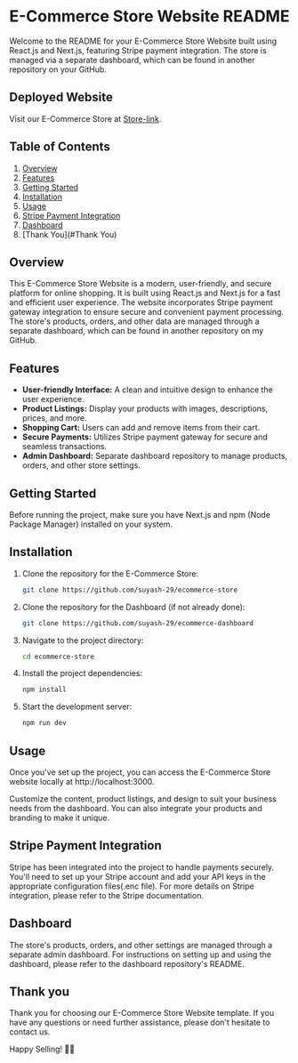 # E-Commerce Store Website README


Welcome to the README for your E-Commerce Store Website built using React.js and Next.js, featuring Stripe payment integration. The store is managed via a separate dashboard, which can be found in another repository on your GitHub.

## Deployed Website
Visit our E-Commerce Store at [Store-link](https://ecommerce-store-alpha-hazel.vercel.app/).

## Table of Contents

1. [Overview](#overview)
2. [Features](#features)
3. [Getting Started](#getting-started)
4. [Installation](#installation)
5. [Usage](#usage)
6. [Stripe Payment Integration](#stripe-payment-integration)
7. [Dashboard](#dashboard)
8. [Thank You](#Thank You)

## Overview

This E-Commerce Store Website is a modern, user-friendly, and secure platform for online shopping. It is built using React.js and Next.js for a fast and efficient user experience. The website incorporates Stripe payment gateway integration to ensure secure and convenient payment processing. The store's products, orders, and other data are managed through a separate dashboard, which can be found in another repository on my GitHub.

## Features

- **User-friendly Interface:** A clean and intuitive design to enhance the user experience.
- **Product Listings:** Display your products with images, descriptions, prices, and more.
- **Shopping Cart:** Users can add and remove items from their cart.
- **Secure Payments:** Utilizes Stripe payment gateway for secure and seamless transactions.
- **Admin Dashboard:** Separate dashboard repository to manage products, orders, and other store settings.

## Getting Started

Before running the project, make sure you have Next.js and npm (Node Package Manager) installed on your system.

## Installation

1. Clone the repository for the E-Commerce Store:
   ```bash
   git clone https://github.com/suyash-29/ecommerce-store
   ```

2. Clone the repository for the Dashboard (if not already done):
   ```bash
   git clone https://github.com/suyash-29/ecommerce-dashboard
   ```

3. Navigate to the project directory:
   ```bash
   cd ecommerce-store
   ```

4. Install the project dependencies:
   ```bash
   npm install
   ```

5. Start the development server:
   ```bash
   npm run dev
   ```

## Usage

Once you've set up the project, you can access the E-Commerce Store website locally at http://localhost:3000.

Customize the content, product listings, and design to suit your business needs from the dashboard. You can also integrate your products and branding to make it unique.

## Stripe Payment Integration

Stripe has been integrated into the project to handle payments securely. You'll need to set up your Stripe account and add your API keys in the appropriate configuration files(.enc file). For more details on Stripe integration, please refer to the Stripe documentation.

## Dashboard

The store's products, orders, and other settings are managed through a separate admin dashboard. For instructions on setting up and using the dashboard, please refer to the dashboard repository's README.


## Thank you

Thank you for choosing our E-Commerce Store Website template. If you have any questions or need further assistance, please don't hesitate to contact us.

Happy Selling! 🛒🚀
